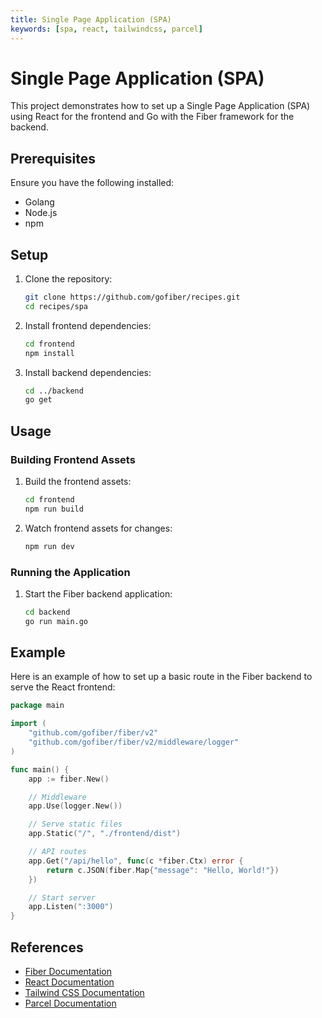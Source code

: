 ```yaml
---
title: Single Page Application (SPA)
keywords: [spa, react, tailwindcss, parcel]
---
```


# Single Page Application (SPA)

This project demonstrates how to set up a Single Page Application (SPA) using React for the frontend and Go with the Fiber framework for the backend.

## Prerequisites

Ensure you have the following installed:

- Golang
- Node.js
- npm

## Setup

1. Clone the repository:
    ```sh
    git clone https://github.com/gofiber/recipes.git
    cd recipes/spa
    ```

2. Install frontend dependencies:
    ```sh
    cd frontend
    npm install
    ```

3. Install backend dependencies:
    ```sh
    cd ../backend
    go get
    ```

## Usage

### Building Frontend Assets

1. Build the frontend assets:
    ```sh
    cd frontend
    npm run build
    ```

2. Watch frontend assets for changes:
    ```sh
    npm run dev
    ```

### Running the Application

1. Start the Fiber backend application:
    ```sh
    cd backend
    go run main.go
    ```

## Example

Here is an example of how to set up a basic route in the Fiber backend to serve the React frontend:

```go
package main

import (
    "github.com/gofiber/fiber/v2"
    "github.com/gofiber/fiber/v2/middleware/logger"
)

func main() {
    app := fiber.New()

    // Middleware
    app.Use(logger.New())

    // Serve static files
    app.Static("/", "./frontend/dist")

    // API routes
    app.Get("/api/hello", func(c *fiber.Ctx) error {
        return c.JSON(fiber.Map{"message": "Hello, World!"})
    })

    // Start server
    app.Listen(":3000")
}
```

## References

- [Fiber Documentation](https://docs.gofiber.io)
- [React Documentation](https://reactjs.org/docs/getting-started.html)
- [Tailwind CSS Documentation](https://tailwindcss.com/docs)
- [Parcel Documentation](https://parceljs.org/docs)
